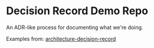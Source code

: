 # Decision Record Demo Repo
An ADR-like process for documenting what we're doing.

Examples from:
[architecture-decision-record](https://github.com/alzen8mobile/architecture-decision-record)
